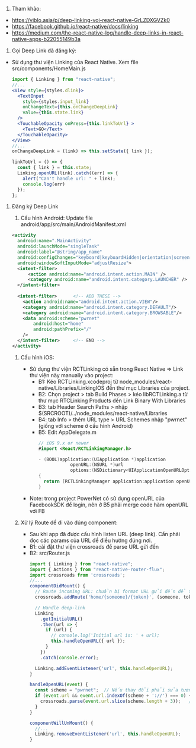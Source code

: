 1. Tham khảo:
 * https://viblo.asia/p/deep-linking-voi-react-native-GrLZDXGVZk0
 * https://facebook.github.io/react-native/docs/linking
 * https://medium.com/the-react-native-log/handle-deep-links-in-react-native-apps-b22055149b3a

1. Gọi Deep Link đã đăng ký:
  - Sử dụng thư viện Linking của React Native. 
    Xem file src/components/HomeMain.js

    ```jsx
    import { Linking } from "react-native";
    //...
    <View style={styles.dlink}>
      <TextInput
        style={styles.input_link}
        onChangeText={this.onChangeDeepLink}
        value={this.state.link}
      />
      <TouchableOpacity onPress={this.linkToUrl} >
        <Text>GO</Text>
      </TouchableOpacity>
    </View>
    //...
    onChangeDeepLink = (link) => this.setState({ link });

    linkToUrl = () => {
      const { link } = this.state;
      Linking.openURL(link).catch((err) => {
        alert("Can't handle url: " + link);
        console.log(err)
      });
    };
    ```

1. Đăng ký Deep Link
    1. Cấu hình Android: Update file android/app/src/main/AndroidManifest.xml
      ```xml
      <activity
        android:name=".MainActivity"
        android:launchMode="singleTask"
        android:label="@string/app_name"
        android:configChanges="keyboard|keyboardHidden|orientation|screenSize"
        android:windowSoftInputMode="adjustResize">
        <intent-filter>
            <action android:name="android.intent.action.MAIN" />
            <category android:name="android.intent.category.LAUNCHER" />
        </intent-filter>
        
        <intent-filter>      <!-- ADD THESE -->
          <action android:name="android.intent.action.VIEW"/>
          <category android:name="android.intent.category.DEFAULT"/>
          <category android:name="android.intent.category.BROWSABLE"/>
          <data android:scheme="pwrnet"
              android:host="home"     
              android:pathPrefix="/" 
          />
        </intent-filter>     <!-- END -->
      </activity>
      ```

    1. Cấu hình iOS:
        - Sử dụng thư viện RCTLinking có sẵn trong React Native => Link thư viện này manually vào project:
            * B1: Kéo RCTLinking.xcodeproj từ node_modules/react-native/Libraries/LinkingIOS đến thư mục Libraries của project.
            * B2: Chọn project > tab Build Phases > kéo libRCTLinking.a từ thư mục RTCLinking Products đến Link Binary With Libraries
            * B3: tab Header Search Paths > nhập $(SRCROOT)/../node_modules/react-native/Libraries
            * B4: tab Info > thêm URL type > URL Schemes nhập "pwrnet" (giống với scheme ở cấu hình Android)
            * B5: Edit AppDelegate.m
                ```swift
                // iOS 9.x or newer
                #import <React/RCTLinkingManager.h>

                - (BOOL)application:(UIApplication *)application
                            openURL:(NSURL *)url
                            options:(NSDictionary<UIApplicationOpenURLOptionsKey,id> *)options
                {
                  return [RCTLinkingManager application:application openURL:url options:options];
                }
                ```
        - Note: trong project PowerNet có sử dụng openURL của FacebookSDK để login, nên ở B5 phải merge code hàm openURL với FB


    1. Xử lý Route để đi vào đúng component: 
        - Sau khi app đã được cấu hình listen URL (deep link). Cần phải đọc các params của URL để điều hướng đúng nơi.
        - B1: cài đặt thư viện crossroads để parse URL gửi đến
        - B2: src/Router.js
            ```jsx
            import { Linking } from "react-native";
            import { Actions } from "react-native-router-flux";
            import crossroads from 'crossroads';
            //...
            componentDidMount() {
              // Route incoming URL: chuẩn bị format URL gửi đến để tách biến, nếu thoả format => gọi callback xử lý và điều hướng vào đúng trang
              crossroads.addRoute('home/{someone}/{token}', (someone, token) => Actions.HomeMain({ someone, token }));

              // Handle deep-link
              Linking
                .getInitialURL()
                .then(url => {
                  if (url) {
                    // console.log('Initial url is: ' + url);
                    this.handleOpenURL({ url });
                  }
                })
                .catch(console.error);

              Linking.addEventListener('url', this.handleOpenURL);
            }

            handleOpenURL(event) {
              const scheme = "pwrnet";	// Nếu thay đổi phải sửa tương ứng trong AndroidManifest.xml. Config lại URL Schemes trong xcode 
              if (event.url && event.url.indexOf(scheme + '://') === 0) {
                crossroads.parse(event.url.slice(scheme.length + 3));   // parse URL gửi đến
              }
            }

            componentWillUnMount() {
              //...
              Linking.removeEventListener('url', this.handleOpenURL);
            }
            ```
